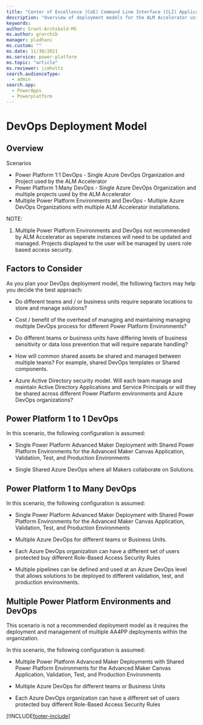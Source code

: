 ```yaml
---
title: "Center of Excellence (CoE) Command Line Interface (CLI) Application Lifecycle Management (ALM) Accelerator Deployment Models"
description: "Overview of deployment models for the ALM Accelerator using the Center of Excellence (CoE) Command Line Interface (CLI)"
keywords: 
author: Grant-Archibald-MS
ms.author: grarchib
manager: pladhani
ms.custom: ""
ms.date: 11/30/2021
ms.service: power-platform
ms.topic: "article"
ms.reviewer: jimholtz
search.audienceType: 
  - admin
search.app: 
  - PowerApps
  - Powerplatform
---
```


# DevOps Deployment Model

## Overview

Scenarios

- Power Platform 1:1 DevOps - Single Azure DevOps Organization and Project used by the ALM Accelerator
- Power Platform 1:Many DevOps - Single Azure DevOps Organization and multiple projects used by the ALM Accelerator
- Multiple Power Platform Environments and DevOps - Multiple Azure DevOps Organizations with multiple ALM Accelerator installations.

NOTE:

1. Multiple Power Platform Environments and DevOps not recommended by ALM Accelerator as seperate instances will need to be updated and managed. Projects displayed to the user will be managed by users role based access security.

## Factors to Consider

As you plan your DevOps deployment model, the following factors may help you decide the best approach:

- Do different teams and / or business units require separate locations to store and manage solutions?

- Cost / benefit of the overhead of managing and maintaining managing multiple DevOps process for different Power Platform Environments?

- Do different teams or business units have differing levels of business sensitivity or data loss prevention that will require separate handling?

- How will common shared assets be shared and managed between multiple teams? For example, shared DevOps templates or Shared components.

- Azure Active Directory security model. Will each team manage and maintain Active Directory Applications and Service Principals or will they be shared across different Power Platform environments and Azure DevOps organizations?

## Power Platform 1 to 1 DevOps

In this scenario, the following configuration is assumed:

- Single Power Platform Advanced Maker Deployment with Shared Power Platform Environments for the Advanced Maker Canvas Application, Validation, Test, and Production Environments

- Single Shared Azure DevOps where all Makers collaborate on Solutions.

## Power Platform 1 to Many DevOps

In this scenario, the following configuration is assumed:

- Single Power Platform Advanced Maker Deployment with Shared Power Platform Environments for the Advanced Maker Canvas Application, Validation, Test, and Production Environments

- Multiple Azure DevOps for different teams or Business Units.

- Each Azure DevOps organization can have a different set of users protected buy different Role-Based Access Security Rules

- Multiple pipelines can be defined and used at an Azure DevOps level that allows solutions to be deployed to different validation, test, and production environments.

## Multiple Power Platform Environments and DevOps

This scenario is not a recommended deployment model as it requires the deployment and management of multiple AA4PP deployments within the organization.

In this scenario, the following configuration is assumed:

- Multiple Power Platform Advanced Maker Deployments with Shared Power Platform Environments for the Advanced Maker Canvas Application, Validation, Test, and Production Environments

- Multiple Azure DevOps for different teams or Business Units

- Each Azure DevOps organization can have a different set of users protected buy different Role-Based Access Security Rules

[!INCLUDE[footer-include](../../../../../includes/footer-banner.md)]
